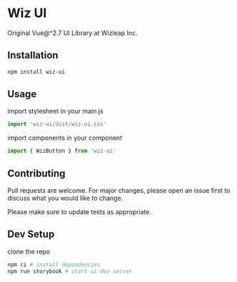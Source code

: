 # Wiz UI

Original Vue@^2.7 UI Library at Wizleap Inc.

## Installation

```bash
npm install wiz-ui
```

## Usage

import stylesheet in your main.js

```js
import 'wiz-ui/dist/wiz-ui.css'
```

import components in your component

```js
import { WizButton } from 'wiz-ui'
```

## Contributing

Pull requests are welcome. For major changes, please open an issue first to discuss what you would like to change.

Please make sure to update tests as appropriate.

## Dev Setup

clone the repo

```bash
npm ci # install dependencies
npm run storybook # start ui-dev server
```
